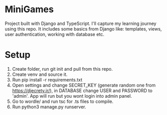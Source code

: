 # MiniGames

Project built with Django and TypeScript. I'll capture my learning journey using this repo. 
It includes some basics from Django like: templates, views, user authentication, working with database etc. 

# Setup
1) Create folder, run git init and pull from this repo.
2) Create venv and source it.
3) Run pip install -r requirements.txt
4) Open settings and change SECRET_KEY (generate random one from https://djecrety.ir/), in DATABASE change USER and PASSWORD to 'admin'. App will run but you wont login into admin panel.
5) Go to wordle/ and run tsc for .ts files to compile.
6) Run python3 manage.py runserver.
